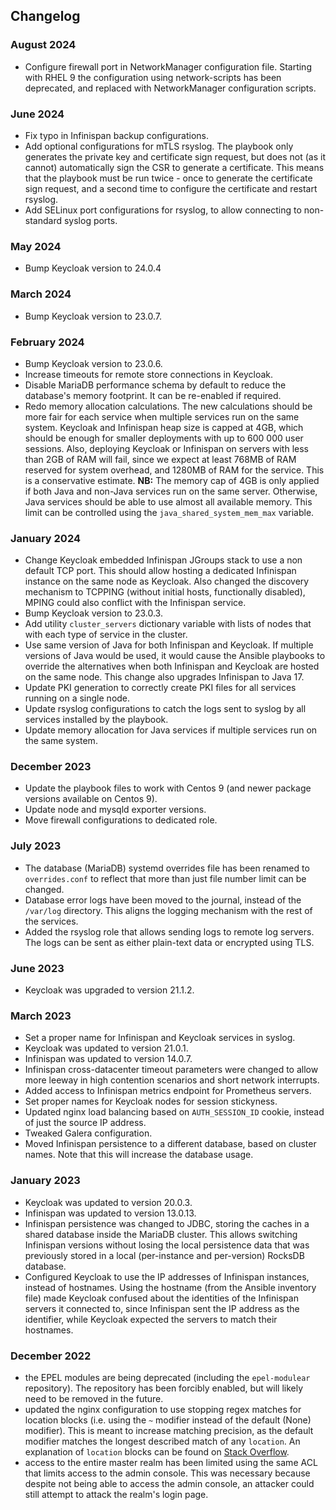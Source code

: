 ## Changelog

### August 2024
  - Configure firewall port in NetworkManager configuration file. Starting with
    RHEL 9 the configuration using network-scripts has been deprecated, and
    replaced with NetworkManager configuration scripts.

### June 2024
  - Fix typo in Infinispan backup configurations.
  - Add optional configurations for mTLS rsyslog. The playbook only generates
    the private key and certificate sign request, but does not (as it cannot)
    automatically sign the CSR to generate a certificate. This means that the
    playbook must be run twice - once to generate the certificate sign request,
    and a second time to configure the certificate and restart rsyslog.
  - Add SELinux port configurations for rsyslog, to allow connecting to
    non-standard syslog ports.

### May 2024
  - Bump Keycloak version to 24.0.4

### March 2024
  - Bump Keycloak version to 23.0.7.

### February 2024
  - Bump Keycloak version to 23.0.6.
  - Increase timeouts for remote store connections in Keycloak.
  - Disable MariaDB performance schema by default to reduce the database's
    memory footprint. It can be re-enabled if required.
  - Redo memory allocation calculations. The new calculations should be more
    fair for each service when multiple services run on the same system.
    Keycloak and Infinispan heap size is capped at 4GB, which should be enough
    for smaller deployments with up to 600 000 user sessions. Also, deploying
    Keycloak or Infinispan on servers with less than 2GB of RAM will fail, since
    we expect at least 768MB of RAM reserved for system overhead, and 1280MB of
    RAM for the service. This is a conservative estimate.
    **NB:** The memory cap of 4GB is only applied if both Java and non-Java
    services run on the same server. Otherwise, Java services should be able to
    use almost all available memory. This limit can be controlled using the
    `java_shared_system_mem_max` variable.

### January 2024
  - Change Keycloak embedded Infinispan JGroups stack to use a non default TCP
    port. This should allow hosting a dedicated Infinispan instance on the same
    node as Keycloak. Also changed the discovery mechanism to TCPPING
    (without initial hosts, functionally disabled), MPING could also conflict
    with the Infinispan service.
  - Bump Keycloak version to 23.0.3.
  - Add utility `cluster_servers` dictionary variable with lists of nodes that
    with each type of service in the cluster.
  - Use same version of Java for both Infinispan and Keycloak. If multiple
    versions of Java would be used, it would cause the Ansible playbooks to
    override the alternatives when both Infinispan and Keycloak are hosted on
    the same node. This change also upgrades Infinispan to Java 17.
  - Update PKI generation to correctly create PKI files for all services running
    on a single node.
  - Update rsyslog configurations to catch the logs sent to syslog by all
    services installed by the playbook.
  - Update memory allocation for Java services if multiple services run on the
    same system.

### December 2023
  - Update the playbook files to work with Centos 9 (and newer package versions
    available on Centos 9).
  - Update node and mysqld exporter versions.
  - Move firewall configurations to dedicated role.

### July 2023
  - The database (MariaDB) systemd overrides file has been renamed to
    `overrides.conf` to reflect that more than just file number limit can be
    changed.
  - Database error logs have been moved to the journal, instead of the
    `/var/log` directory. This aligns the logging mechanism with the rest of the
    services.
  - Added the rsyslog role that allows sending logs to remote log servers. The
    logs can be sent as either plain-text data or encrypted using TLS.

### June 2023
  - Keycloak was upgraded to version 21.1.2.

### March 2023
  - Set a proper name for Infinispan and Keycloak services in syslog.
  - Keycloak was updated to version 21.0.1.
  - Infinispan was updated to version 14.0.7.
  - Infinispan cross-datacenter timeout parameters were changed to allow more
    leeway in high contention scenarios and short network interrupts.
  - Added access to Infinispan metrics endpoint for Prometheus servers.
  - Set proper names for Keycloak nodes for session stickyness.
  - Updated nginx load balancing based on `AUTH_SESSION_ID` cookie, instead of
    just the source IP address.
  - Tweaked Galera configuration.
  - Moved Infinispan persistence to a different database, based on cluster
    names. Note that this will increase the database usage.


### January 2023
  - Keycloak was updated to version 20.0.3.
  - Infinispan was updated to version 13.0.13.
  - Infinispan persistence was changed to JDBC, storing the caches in a shared
    database inside the MariaDB cluster. This allows switching Infinispan
    versions without losing the local persistence data that was previously
    stored in a local (per-instance and per-version) RocksDB database.
  - Configured Keycloak to use the IP addresses of Infinispan instances, instead
    of hostnames. Using the hostname (from the Ansible inventory file) made
    Keycloak confused about the identities of the Infinispan servers it
    connected to, since Infinispan sent the IP address as the identifier, while
    Keycloak expected the servers to match their hostnames.


### December 2022
  - the EPEL modules are being deprecated (including the `epel-modulear`
    repository). The repository has been forcibly enabled, but will likely need
    to be removed in the future.
  - updated the nginx configuration to use stopping regex matches for location
    blocks (i.e. using the `~` modifier instead of the default (None) modifier).
    This is meant to increase matching precision, as the default modifier matches
    the longest described match of any `location`. An explanation of `location`
    blocks can be found on [Stack Overflow](https://stackoverflow.com/a/59846239).
  - access to the entire master realm has been limited using the same ACL that
    limits access to the admin console. This was necessary because despite not
    being able to access the admin console, an attacker could still attempt to
    attack the realm's login page.

